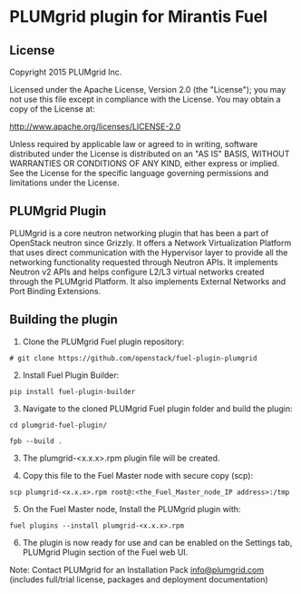 PLUMgrid plugin for Mirantis Fuel
=================================

License
-------
Copyright 2015 PLUMgrid Inc.

Licensed under the Apache License, Version 2.0 (the "License");
you may not use this file except in compliance with the License.
You may obtain a copy of the License at:

http://www.apache.org/licenses/LICENSE-2.0

Unless required by applicable law or agreed to in writing, software
distributed under the License is distributed on an "AS IS" BASIS,
WITHOUT WARRANTIES OR CONDITIONS OF ANY KIND, either express or implied.
See the License for the specific language governing permissions and
limitations under the License.

PLUMgrid Plugin
---------------
PLUMgrid is a core neutron networking plugin that has been a part of OpenStack
neutron since Grizzly. It offers a Network Virtualization Platform that uses
direct communication with the Hypervisor layer to provide all the networking
functionality requested through Neutron APIs. It implements Neutron v2 APIs
and helps configure L2/L3 virtual networks created through the PLUMgrid Platform.
It also implements External Networks and Port Binding Extensions.

Building the plugin
-------------------
1. Clone the PLUMgrid Fuel plugin repository:

 ``# git clone https://github.com/openstack/fuel-plugin-plumgrid``

2. Install Fuel Plugin Builder:

 ``pip install fuel-plugin-builder``

3. Navigate to the cloned PLUMgrid Fuel plugin folder and build the plugin:

 ``cd plumgrid-fuel-plugin/``

 ``fpb --build .``

3. The plumgrid-<x.x.x>.rpm plugin file will be created.

4. Copy this file to the Fuel Master node with secure copy (scp):

 ``scp plumgrid-<x.x.x>.rpm root@:<the_Fuel_Master_node_IP address>:/tmp``

5. On the Fuel Master node, Install the PLUMgrid plugin with:

 ``fuel plugins --install plumgrid-<x.x.x>.rpm``

6. The plugin is now ready for use and can be enabled on the Settings tab, PLUMgrid Plugin section
   of the Fuel web UI.

Note: Contact PLUMgrid for an Installation Pack info@plumgrid.com
(includes full/trial license, packages and deployment documentation)

